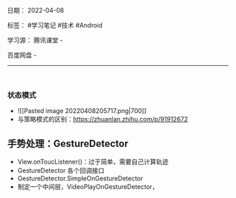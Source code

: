 日期： 2022-04-08

标签： #学习笔记 #技术  #Android 

学习源： 
腾讯课堂 - 

百度网盘 - 

---
<br>

### 状态模式
- ![[Pasted image 20220408205717.png|700]]
- 与策略模式的区别：https://zhuanlan.zhihu.com/p/91912672


## 手势处理：GestureDetector
- View.onToucListener()：过于简单，需要自己计算轨迹
- GestureDetector 各个回调接口
- GestureDetector.SimpleOnGestureDetector
- 制定一个中间层，VideoPlayOnGestureDetector，